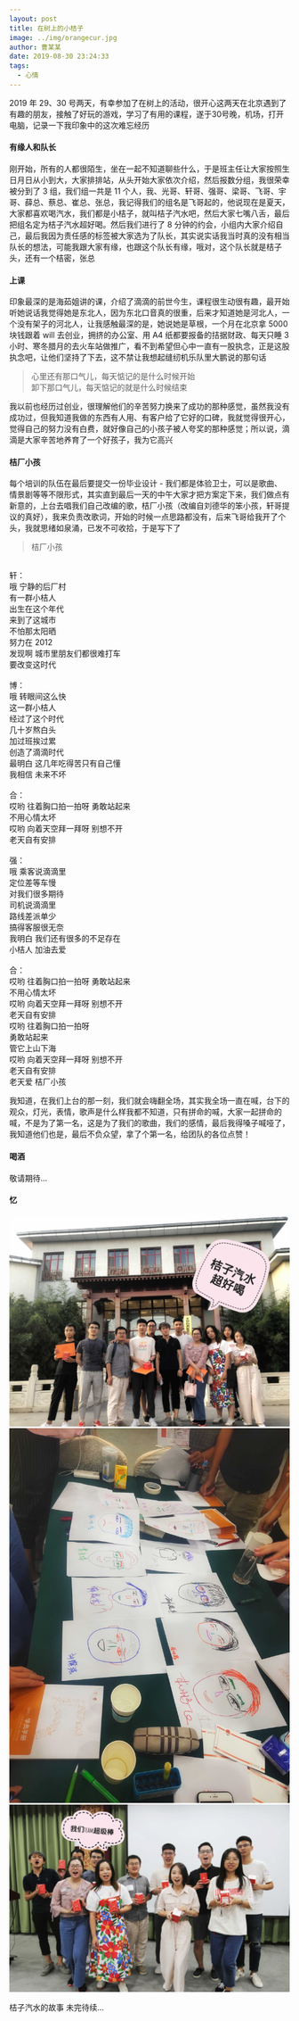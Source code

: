 ```yaml
---
layout: post
title: 在树上的小桔子
image: ../img/orangecur.jpg
author: 曹某某
date: 2019-08-30 23:24:33
tags: 
  - 心情
---
```


2019 年 29、30 号两天，有幸参加了在树上的活动，很开心这两天在北京遇到了有趣的朋友，接触了好玩的游戏，学习了有用的课程，遂于30号晚，机场，打开电脑，记录一下我印象中的这次难忘经历

#### 有缘人和队长
刚开始，所有的人都很陌生，坐在一起不知道聊些什么，于是班主任让大家按照生日月日从小到大，大家排排站，从头开始大家依次介绍，然后报数分组，我很荣幸被分到了 3 组，我们组一共是 11 个人，我、光哥、轩哥、强哥、梁哥、飞哥、宇哥、薛总、蔡总、崔总、张总，我记得我们的组名是飞哥起的，他说现在是夏天，大家都喜欢喝汽水，我们都是小桔子，就叫桔子汽水吧，然后大家七嘴八舌，最后把组名定为桔子汽水超好喝。然后我们进行了 8 分钟的约会，小组内大家介绍自己，最后我因为责任感的标签被大家选为了队长，其实说实话我当时真的没有相当队长的想法，可能我跟大家有缘，也跟这个队长有缘，哦对，这个队长就是桔子头，还有一个桔密，张总

#### 上课
印象最深的是海茹姐讲的课，介绍了滴滴的前世今生，课程很生动很有趣，最开始听她说话我觉得她是东北人，因为东北口音真的很重，后来才知道她是河北人，一个没有架子的河北人，让我感触最深的是，她说她是草根，一个月在北京拿 5000 块钱跟着 will 去创业，拥挤的办公室、用 A4 纸都要报备的拮据财政、每天只睡 3 小时、寒冬腊月的去火车站做推广，看不到希望但心中一直有一股执念，正是这股执念吧，让他们坚持了下去，这不禁让我想起缝纫机乐队里大鹏说的那句话

> 心里还有那口气儿，每天惦记的是什么时候开始<br>
> 卸下那口气儿，每天惦记的就是什么时候结束

我以前也经历过创业，很理解他们的辛苦努力换来了成功的那种感觉，虽然我没有成功过，但我知道我做的东西有人用、有客户给了它好的口碑，我就觉得很开心，觉得自己的努力没有白费，就好像自己的小孩子被人夸奖的那种感觉；所以说，滴滴是大家辛苦地养育了一个好孩子，我为它高兴

#### 桔厂小孩
每个培训的队伍在最后要提交一份毕业设计 - 我们都是体验卫士，可以是歌曲、情景剧等等不限形式，其实直到最后一天的中午大家才把方案定下来，我们做点有新意的，上台去唱我们自己改编的歌，桔厂小孩（改编自刘德华的笨小孩，轩哥提议的真好），我来负责改歌词，开始的时候一点思路都没有，后来飞哥给我开了个头，我就思绪如泉涌，已发不可收拾，于是写下了

>桔厂小孩<br>
<br>
轩：<br>
哦 宁静的后厂村<br>
有一群小桔人<br>
出生在这个年代<br>
来到了这城市<br>
不怕那太阳晒<br>
努力在 2012<br>
发现啊 城市里朋友们都很难打车<br>
要改变这时代<br>
<br>
博：<br>
哦 转眼间这么快<br>
这一群小桔人<br>
经过了这个时代<br>
几十岁熬白头<br>
加过班挨过累<br>
创造了滴滴时代<br>
最明白 这几年吃得苦只有自己懂<br>
我相信 未来不坏<br>
<br>
合：<br>
哎哟 往着胸口拍一拍呀 勇敢站起来<br>
不用心情太坏<br>
哎哟 向着天空拜一拜呀 别想不开<br>
老天自有安排<br>
<br>
强：<br>
哦 乘客说滴滴里<br>
定位差等车慢<br>
对我们很多期待<br>
司机说滴滴里<br>
路线差派单少<br>
搞得客服很无奈<br>
我明白 我们还有很多的不足存在<br>
小桔人 加油去爱<br>
<br>
合：<br>
哎哟 往着胸口拍一拍呀 勇敢站起来<br>
不用心情太坏<br>
哎哟 向着天空拜一拜呀 别想不开<br>
老天自有安排<br>
哎哟 往着胸口拍一拍呀<br>
勇敢站起来<br>
管它上山下海<br>
哎哟 向着天空拜一拜呀 别想不开<br>
老天自有安排<br>
老天爱 桔厂小孩<br>

我知道，在我们上台的那一刻，我们就会嗨翻全场，其实我全场一直在喊，台下的观众，灯光，表情，歌声是什么样我都不知道，只有拼命的喊，大家一起拼命的喊，不是为了第一名，这是为了我们的歌曲，我们的感情，最后我得嗓子喊哑了，我知道他们也是，最后不负众望，拿了个第一名，给团队的各位点赞！

#### 喝酒
敬请期待...

#### 忆

<img src="../img/jzqs.jpeg">
<img src="../img/jzqs1.jpeg">
<img src="../img/jzqs2.jpeg">

桔子汽水的故事 未完待续...
